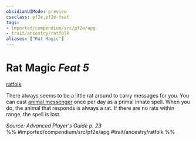 ```yaml
---
obsidianUIMode: preview
cssclass: pf2e,pf2e-feat
tags:
- imported/compendium/src/pf2e/apg
- trait/ancestry/ratfolk
aliases: ["Rat Magic"]
---
```

# Rat Magic  *Feat 5*  
[ratfolk](ratfolk-b1.md)  


There always seems to be a little rat around to carry messages for you. You can cast [animal messenger](../spells/animal-messenger.md) once per day as a primal innate spell. When you do, the animal that responds is always a rat. If there are no rats within range, the spell is lost.

*Source: Advanced Player's Guide p. 23*  
%% #imported/compendium/src/pf2e/apg #trait/ancestry/ratfolk %%